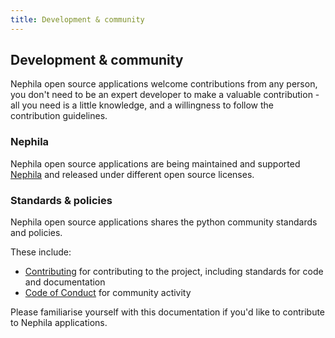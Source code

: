 ```yaml
---
title: Development & community
---
```


## Development & community

Nephila open source applications welcome contributions from any person, you don't need to be an expert developer to make a valuable contribution - all you need is a little
knowledge, and a willingness to follow the contribution guidelines.

### Nephila

Nephila open source applications are being maintained and supported [Nephila](https://www.nephila.digital) and released under different open source licenses.

### Standards & policies

Nephila open source applications shares the python community standards and policies.

These include:

* [Contributing](contributing) for contributing to the project, including standards for code and documentation
* [Code of Conduct](code_of_conduct) for community activity

Please familiarise yourself with this documentation if you'd like to contribute to Nephila applications.
